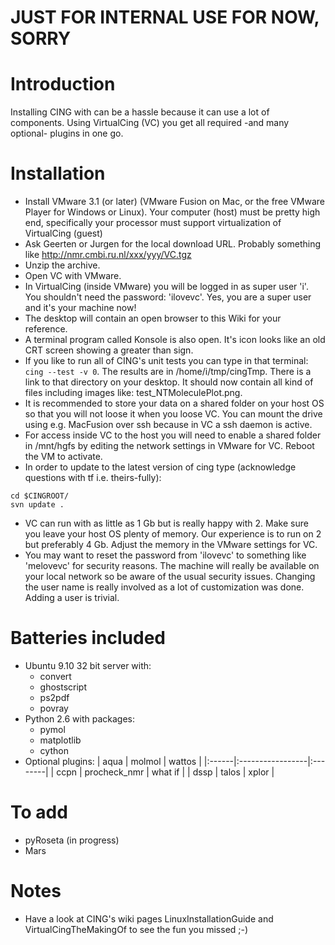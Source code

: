 # **JUST FOR INTERNAL USE FOR NOW, SORRY** #

# Introduction #

Installing CING with can be a hassle because it can use a lot of components.
Using VirtualCing (VC) you get all required -and many optional- plugins in one go.

# Installation #

  * Install VMware 3.1 (or later) (VMware Fusion on Mac, or the free VMware Player for Windows or Linux).
Your computer (host) must be pretty high end, specifically your processor must support virtualization of VirtualCing (guest)
  * Ask Geerten or Jurgen for the local download URL. Probably something like http://nmr.cmbi.ru.nl/xxx/yyy/VC.tgz
  * Unzip the archive.
  * Open VC with VMware.
  * In VirtualCing (inside VMware) you will be logged in as super user 'i'. You shouldn't need the password: 'ilovevc'. Yes, you are a super user and it's your machine now!
  * The desktop will contain an open browser to this Wiki for your reference.
  * A terminal program called Konsole is also open. It's icon looks like an old CRT screen showing a greater than sign.
  * If you like to run all of CING's unit tests you can type in that terminal: `cing --test -v 0`. The results are in /home/i/tmp/cingTmp. There is a link to that directory on your desktop. It should now contain all kind of files including images like: test\_NTMoleculePlot.png.
  * It is recommended to store your data on a shared folder on your host OS so that you will not loose it when you loose VC. You can mount the drive using e.g. MacFusion over ssh because in VC a ssh daemon is active.
  * For access inside VC to the host you will need to enable a shared folder in /mnt/hgfs by editing the network settings in VMware for VC. Reboot the VM to activate.
  * In order to update to the latest version of cing type (acknowledge questions with tf i.e. theirs-fully):
```
cd $CINGROOT/
svn update .
```
  * VC can run with as little as 1 Gb but is really happy with 2. Make sure you leave your host OS plenty of memory. Our experience is to run on 2 but preferably 4 Gb. Adjust the memory in the VMware settings for VC.
  * You may want to reset the password from 'ilovevc' to something like 'melovevc' for security reasons. The machine will really be available on your local network so be aware of the usual security issues. Changing the user name is really involved as a lot of customization was done. Adding a user is trivial.

# Batteries included #
  * Ubuntu 9.10 32 bit server with:
    * convert
    * ghostscript
    * ps2pdf
    * povray
  * Python 2.6 with packages:
    * pymol
    * matplotlib
    * cython
  * Optional plugins:
| aqua  | molmol           | wattos  |
|:------|:-----------------|:--------|
| ccpn  | procheck\_nmr     | what if   |
| dssp  | talos            | xplor        |

# To add #
  * pyRoseta (in progress)
  * Mars

# Notes #
  * Have a look at CING's wiki pages LinuxInstallationGuide and VirtualCingTheMakingOf to see the fun you missed ;-)

